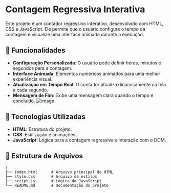 # Contagem Regressiva Interativa

Este projeto é um contador regressivo interativo, desenvolvido com HTML, CSS e JavaScript. Ele permite que o usuário configure o tempo da contagem e visualize uma interface animada durante a execução.

## 📝 Funcionalidades

- **Configuração Personalizada**: O usuário pode definir horas, minutos e segundos para a contagem.
- **Interface Animada**: Elementos numéricos animados para uma melhor experiência visual.
- **Atualização em Tempo Real**: O contador atualiza dinamicamente na tela a cada segundo.
- **Mensagem de Fim**: Exibe uma mensagem clara quando o tempo é concluído.
![image](https://github.com/user-attachments/assets/0fa29ea8-4879-4263-b7ff-19488ffc5243)



## 🚀 Tecnologias Utilizadas

- **HTML**: Estrutura do projeto.
- **CSS**: Estilização e animações.
- **JavaScript**: Lógica para a contagem regressiva e interação com o DOM.

## 📂 Estrutura de Arquivos

```plaintext
/
├── index.html      # Arquivo principal do HTML
├── style.css       # Arquivo de estilos
├── script.js       # Lógica do JavaScript
└── README.md       # Documentação do projeto
